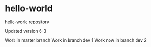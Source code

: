 # hello-world
hello-world repository

Updated version 6-3

Work in master branch
Work in branch dev 1
Work now in branch dev 2